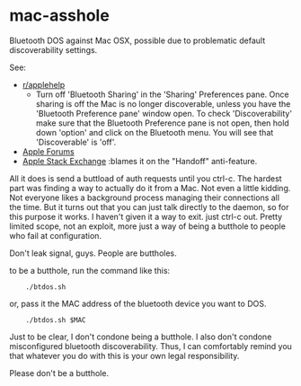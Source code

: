 ﻿# mac-asshole
Bluetooth DOS against Mac OSX, possible due to problematic default discoverability settings.

See:   
  * [r/applehelp](https://www.reddit.com/r/applehelp/comments/2rs916/turn_off_discoverability_but_leave_bluetooth_on/)
    + Turn off 'Bluetooth Sharing' in the 'Sharing' Preferences pane. Once sharing is off the Mac is no longer discoverable, unless you have the 'Bluetooth Preference pane' window open. To check 'Discoverability' make sure that the Bluetooth Preference pane is not open, then  hold down 'option' and click on the Bluetooth menu. You will see that 'Discoverable' is 'off'.
  * [Apple Forums](https://discussions.apple.com/thread/5616775?start=0&tstart=0)
  * [Apple Stack Exchange](http://apple.stackexchange.com/questions/151481/why-is-my-macbook-visibile-on-bluetooth-after-yosemite-install) :blames it on the "Handoff" anti-feature.

All it does is send a buttload of auth requests until you ctrl-c. The hardest part was finding
a way to actually do it from a Mac. Not even a little kidding. Not everyone likes a background
process managing their connections all the time. But it turns out that you can just talk directly
to the daemon, so for this purpose it works. I haven't given it a way to exit. just ctrl-c out. 
Pretty limited scope, not an exploit, more just a way of being a butthole to people who fail at
configuration.

Don't leak signal, guys. People are buttholes.

to be a butthole, run the command like this:

        ./btdos.sh

or, pass it the MAC address of the bluetooth device you want to DOS.

        ./btdos.sh $MAC

Just to be clear, I don't condone being a butthole. I also don't condone misconfigured bluetooth
discoverability. Thus, I can comfortably remind you that whatever you do with this is your own
legal responsibility.

Please don't be a butthole.